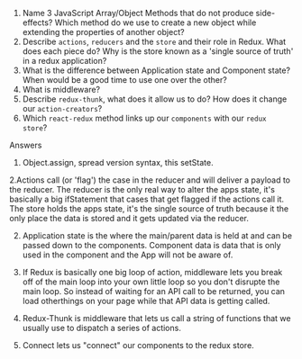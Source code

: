 1.  Name 3 JavaScript Array/Object Methods that do not produce side-effects? Which method do we use to create a new object while extending the properties of another object?
1.  Describe `actions`, `reducers` and the `store` and their role in Redux. What does each piece do? Why is the store known as a 'single source of truth' in a redux application?
1.  What is the difference between Application state and Component state? When would be a good time to use one over the other?
1.  What is middleware?
1.  Describe `redux-thunk`, what does it allow us to do? How does it change our `action-creators`?
1.  Which `react-redux` method links up our `components` with our `redux store`?

Answers

1. Object.assign, spread version syntax, this setState.

2.Actions call (or 'flag') the case in the reducer and will deliver a payload to the reducer. The reducer is the only real way to alter the apps state, it's basically a big ifStatement that cases that get flagged if the actions call it. The store holds the apps state, it's the single source of truth because it the only place the data is stored and it gets updated via the reducer.

2. Application state is the where the main/parent data is held at and can be passed down to the components. Component data is data that is only used in the component and the App will not be aware of.

3. If Redux is basically one big loop of action, middleware lets you break off of the main loop into your own little loop so you don't disrupte the main loop. So instead of waiting for an API call to be returned, you can load otherthings on your page while that API data is getting called.

4. Redux-Thunk is middleware that lets us call a string of functions that we usually use to dispatch a series of actions.

5. Connect lets us "connect" our components to the redux store.
